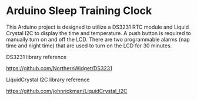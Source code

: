 # Arduino Sleep Training Clock

This Arduino project is designed to utilize a DS3231 RTC module and Liquid Crystal I2C to display the time and temperature. A push button is required to manually turn on and off the LCD. There are two programmable alarms (nap time and night time) that are used to turn on the LCD for 30 minutes.


DS3231 library reference

https://github.com/NorthernWidget/DS3231

LiquidCrystal I2C library reference

https://github.com/johnrickman/LiquidCrystal_I2C
